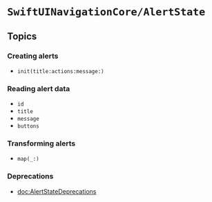 # ``SwiftUINavigationCore/AlertState``

## Topics

### Creating alerts

- ``init(title:actions:message:)``

### Reading alert data

- ``id``
- ``title``
- ``message``
- ``buttons``

### Transforming alerts

- ``map(_:)``

### Deprecations

- <doc:AlertStateDeprecations>
